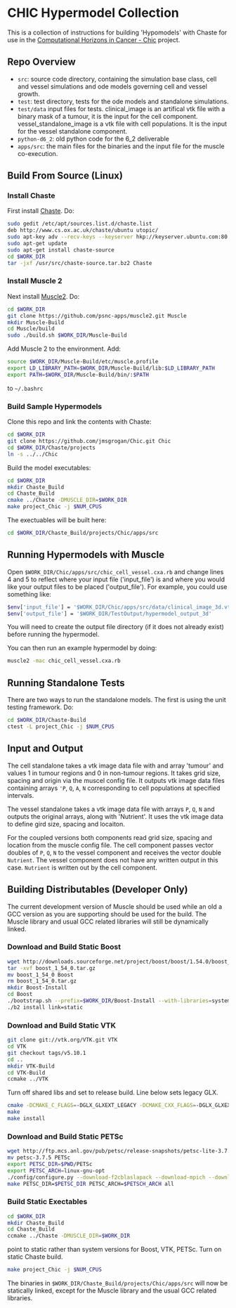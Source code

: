# CHIC Hypermodel Collection
This is a collection of instructions for building 'Hypomodels' with Chaste for use in the [Computational Horizons in Cancer - Chic](http://chic-vph.eu/) project. 

## Repo Overview

* `src`: source code directory, containing the simulation base class, cell and vessel simulations and ode models governing cell and vessel growth.
* `test`: test directory, tests for the ode models and standalone simulations.
* `test/data` input files for tests. clinical_image is an artifical vtk file with a binary mask of a tumour, it is the input for the cell component. vessel_standalone_image is a vtk file with cell populations. It is the input for the vessel standalone component.
* `python-d6_2`: old python code for the 6_2 deliverable
* `apps/src`: the main files for the binaries and the input file for the muscle co-execution.

## Build From Source (Linux)

### Install Chaste

First install [Chaste](https://chaste.cs.ox.ac.uk/trac/wiki/InstallGuides/UbuntuPackage). Do:

```bash
sudo gedit /etc/apt/sources.list.d/chaste.list
deb http://www.cs.ox.ac.uk/chaste/ubuntu utopic/
sudo apt-key adv --recv-keys --keyserver hkp://keyserver.ubuntu.com:80 422C4D99
sudo apt-get update
sudo apt-get install chaste-source
cd $WORK_DIR
tar -jxf /usr/src/chaste-source.tar.bz2 Chaste
```

### Install Muscle 2

Next install [Muscle2](http://apps.man.poznan.pl/trac/muscle/wiki/Installation). Do:

```bash
cd $WORK_DIR
git clone https://github.com/psnc-apps/muscle2.git Muscle
mkdir Muscle-Build
cd Muscle/build
sudo ./build.sh $WORK_DIR/Muscle-Build
```

Add Muscle 2 to the environment. Add:

```bash
source $WORK_DIR/Muscle-Build/etc/muscle.profile
export LD_LIBRARY_PATH=$WORK_DIR/Muscle-Build/lib:$LD_LIBRARY_PATH
export PATH=$WORK_DIR/Muscle-Build/bin/:$PATH
```

to `~/.bashrc`

### Build Sample Hypermodels

Clone this repo and link the contents with Chaste:

```bash
cd $WORK_DIR
git clone https://github.com/jmsgrogan/Chic.git Chic
cd $WORK_DIR/Chaste/projects
ln -s ../../Chic
```

Build the model executables:

```bash
cd $WORK_DIR
mkdir Chaste_Build
cd Chaste_Build
cmake ../Chaste -DMUSCLE_DIR=$WORK_DIR
make project_Chic -j $NUM_CPUS
```

The exectuables will be built here:

```bash
cd $WORK_DIR/Chaste_Build/projects/Chic/apps/src
```

## Running Hypermodels with Muscle

Open `$WORK_DIR/Chic/apps/src/chic_cell_vessel.cxa.rb` and change lines 4 and 5 to reflect where your
input file ('input_file') is and where you would like your output files to
be placed ('output_file'). For example, you could use something like:

```bash
$env['input_file'] = '$WORK_DIR/Chic/apps/src/data/clinical_image_3d.vti'
$env['output_file'] = '$WORK_DIR/TestOutput/hypermodel_output_3d'
```

You will need to create the output file directory (if it does not already exist) before running the hypermodel.

You can then run an example hypermodel by doing:

```bash
muscle2 -mac chic_cell_vessel.cxa.rb
```

## Running Standalone Tests

There are two ways to run the standalone models. The first is using the unit testing framework. Do:

```bash
cd $WORK_DIR/Chaste-Build
ctest -L project_Chic -j $NUM_CPUS
```

## Input and Output

The cell standalone takes a vtk image data file with and array 'tumour' and values 1 in tumour regions and 0 in non-tumour regions. It takes grid size, spacing and origin via the muscel config file. It outputs vtk image data files containing arrays `'P`, `Q`, `A`, `N` corresponding to cell populations at specified intervals. 

The vessel standalone takes a vtk image data file with arrays `P`, `Q`, `N` and outputs the original arrays, along with 'Nutrient'. It uses the vtk image data to define gird size, spacing and locaiton.

For the coupled versions both components read grid size, spacing and location from the muscle config file. The cell component passes vector doubles of `P`, `Q`, `N` to the vessel component and receives the vector double `Nutrient`. The vessel component does not have any written  output in this case. `Nutrient` is written out by the cell component.

## Building Distributables (Developer Only)
The current development version of Muscle should be used while an old a GCC version as you are
supporting should be used for the build. The Muscle library and usual GCC related libraries will still be dynamically linked.

### Download and Build Static Boost
```bash
wget http://downloads.sourceforge.net/project/boost/boost/1.54.0/boost_1_54_0.tar.gz
tar -xvf boost_1_54_0.tar.gz
mv boost_1_54_0 Boost
rm boost_1_54_0.tar.gz
mkdir Boost-Install
cd Boost
./bootstrap.sh --prefix=$WORK_DIR/Boost-Install --with-libraries=system,filesystem,serialization,program_options
./b2 install link=static
```

### Download and Build Static VTK
```bash
git clone git://vtk.org/VTK.git VTK
cd VTK
git checkout tags/v5.10.1
cd ..
mkdir VTK-Build
cd VTK-Build
ccmake ../VTK
```
Turn off shared libs and set to release build. Line below sets legacy GLX.

```bash
cmake -DCMAKE_C_FLAGS=-DGLX_GLXEXT_LEGACY -DCMAKE_CXX_FLAGS=-DGLX_GLXEXT_LEGACY -Wno-dev ../VTK
make
make install
```

### Download and Build Static PETSc

```bash
wget http://ftp.mcs.anl.gov/pub/petsc/release-snapshots/petsc-lite-3.7.5.tar.gz
mv petsc-3.7.5 PETSc
export PETSC_DIR=$PWD/PETSc
export PETSC_ARCH=linux-gnu-opt
./config/configure.py --download-f2cblaslapack --download-mpich --download-hdf5 --download-parmetis --download-metis --with-x=false --with-clanguage=cxx --with-gnu-compilers --with-debugging=0 --with-shared-libraries=0  --with-ssl=0 --with-pthread=0
make PETSC_DIR=$PETSC_DIR PETSC_ARCH=$PETSCH_ARCH all
```

### Build Static Exectables

```bash
cd $WORK_DIR
mkdir Chaste_Build
cd Chaste_Build
ccmake ../Chaste -DMUSCLE_DIR=$WORK_DIR
```

point to static rather than system versions for Boost, VTK, PETSc. Turn on static Chaste build.

```bash
make project_Chic -j $NUM_CPUS
```

The binaries in `$WORK_DIR/Chaste_Build/projects/Chic/apps/src` will now be statically linked, except for the Muscle library and the usual GCC related libraries. 
